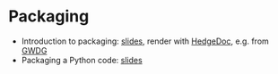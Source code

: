 Packaging
=========

- Introduction to packaging: [slides](https://github.com/RSE-102/Lecture-Material/blob/main/03_packaging/intro_slides.md), render with [HedgeDoc](https://hedgedoc.org/), e.g. from [GWDG](https://pad.gwdg.de/)
- Packaging a Python code: [slides](https://github.com/RSE-102/Lecture-Material/blob/main/03_packaging/pypi_slides.md)

